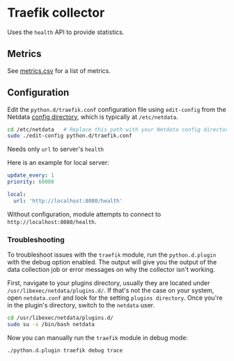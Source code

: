 # Traefik collector

Uses the `health` API to provide statistics.

## Metrics

See [metrics.csv](https://github.com/netdata/netdata/blob/master/collectors/python.d.plugin/traefik/metrics.csv) for a list of metrics.

## Configuration

Edit the `python.d/traefik.conf` configuration file using `edit-config` from the
Netdata [config directory](https://github.com/netdata/netdata/blob/master/docs/configure/nodes.md), which is typically
at `/etc/netdata`.

```bash
cd /etc/netdata   # Replace this path with your Netdata config directory, if different
sudo ./edit-config python.d/traefik.conf
```

Needs only `url` to server's `health`

Here is an example for local server:

```yaml
update_every: 1
priority: 60000

local:
  url: 'http://localhost:8080/health'
```

Without configuration, module attempts to connect to `http://localhost:8080/health`.




### Troubleshooting

To troubleshoot issues with the `traefik` module, run the `python.d.plugin` with the debug option enabled. The 
output will give you the output of the data collection job or error messages on why the collector isn't working.

First, navigate to your plugins directory, usually they are located under `/usr/libexec/netdata/plugins.d/`. If that's 
not the case on your system, open `netdata.conf` and look for the setting `plugins directory`. Once you're in the 
plugin's directory, switch to the `netdata` user.

```bash
cd /usr/libexec/netdata/plugins.d/
sudo su -s /bin/bash netdata
```

Now you can manually run the `traefik` module in debug mode:

```bash
./python.d.plugin traefik debug trace
```

